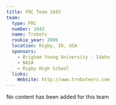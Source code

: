 ```yaml
---
title: FRC Team 1843
team:
  type: FRC
  number: 1843
  name: Trobots
  rookie_year: 2006
  location: Rigby, ID, USA
  sponsors:
    - Brigham Young University - Idaho
    - NASA
    - Rigby High School
  links:
    Website: http://www.troboteers.com
---
```

No content has been added for this team